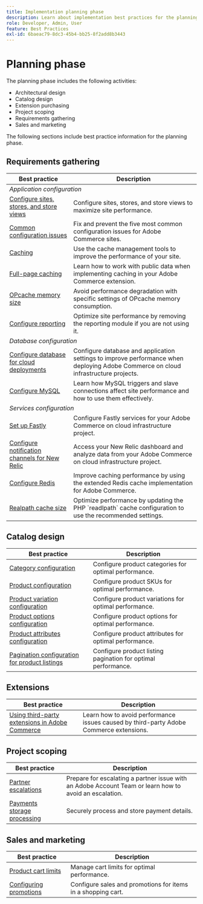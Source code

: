 ```yaml
---
title: Implementation planning phase
description: Learn about implementation best practices for the planning phase of Adobe Commerce projects.
role: Developer, Admin, User
feature: Best Practices
exl-id: 6baeac79-8dc3-45b4-bb25-8f2add8b3443
---
```

# Planning phase

The planning phase includes the following activities:

- Architectural design
- Catalog design
- Extension purchasing
- Project scoping
- Requirements gathering
- Sales and marketing

The following sections include best practice information for the planning phase.

## Requirements gathering

<table>
<thead>
  <tr>
    <th>Best practice</th>
    <th>Description</th>
  </tr>
</thead>
<tbody>
  <tr>
    <td colspan="2"><em>Application configuration</em></td>
  </tr>
  <tr>
    <td><a href="sites-stores-store-views.md">Configure sites, stores, and store views</a></td>
    <td>Configure sites, stores, and store views to maximize site performance.</td>
  </tr>
  <tr>
    <td><a href="https://business.adobe.com/blog/how-to/the-usual-suspects-5-configuration-issues-to-maximize-your-peak-sales">Common configuration issues</a></td>
    <td>Fix and prevent the five most common configuration issues for Adobe Commerce sites.</td>
  </tr>
  <tr>
    <td><a href="https://experienceleague.adobe.com/docs/commerce-admin/systems/tools/cache-management.html">Caching</a></td>
    <td>Use the cache management tools to improve the performance of your site.</td>
  </tr>
  <tr>
    <td><a href="https://developer.adobe.com/commerce/php/development/cache/page/public-content/">Full-page caching</a></td>
    <td>Learn how to work with public data when implementing caching in your Adobe Commerce extension.</td>
  </tr>
  <tr>
    <td><a href="opcache-memory-size.md">OPcache memory size</a></td>
    <td>Avoid performance degradation with specific settings of OPcache memory consumption.</td>
  </tr>
  <tr>
    <td><a href="reporting-configuration.md">Configure reporting</a></td>
    <td>Optimize site performance by removing the reporting module if you are not using it.</td>
  </tr>
  <tr>
    <td colspan="2"><em>Database configuration</em></td>
  </tr>
  <tr>
    <td><a href="database-on-cloud.md">Configure database for cloud deployments</a></td>
    <td>Configure database and application settings to improve performance when deploying Adobe Commerce on cloud infrastructure projects.</td>
  </tr>
  <tr>
    <td><a href="mysql-configuration.md">Configure MySQL</a></td>
    <td>Learn how MySQL triggers and slave connections affect site performance and how to use them effectively.</td>
  </tr>
  <tr>
    <td colspan="2"><em>Services configuration</em></td>
  </tr>
  <tr>
    <td><a href="https://experienceleague.adobe.com/docs/commerce-cloud-service/user-guide/cdn/setup-fastly/fastly-configuration.html">Set up Fastly</a></td>
    <td>Configure Fastly services for your Adobe Commerce on cloud infrastructure project.</td>
  </tr>
  <tr>
    <td><a href="https://experienceleague.adobe.com/docs/commerce-cloud-service/user-guide/monitor/new-relic.html">Configure notification channels for New Relic</a></td>
    <td>Access your New Relic dashboard and analyze data from your Adobe Commerce on cloud infrastructure project.</td>
  </tr>
  <tr>
    <td><a href="redis-service-configuration.md">Configure Redis</a></td>
    <td>Improve caching performance by using the extended Redis cache implementation for Adobe Commerce.</td>
  </tr>
  <tr>
    <td><a href="realpath-cache-size.md">Realpath cache size</a></td>
    <td>Optimize performance by updating the PHP `readlpath` cache configuration to use the recommended settings.</td>
  </tr>
</tbody>
</table>

## Catalog design

| Best practice                                                                                     | Description                                                   |
|---------------------------------------------------------------------------------------------------|---------------------------------------------------------------|
| [Category configuration](catalog-management.md#category-limits)                                   | Configure product categories for optimal performance.         |
| [Product configuration​](catalog-management.md#product-sku-limits)                                 | Configure product SKUs for optimal performance.               |
| [Product variation configuration](catalog-management.md#product-variations)                       | Configure product variations for optimal performance.         |
| [Product options configuration](catalog-management.md#product-options)                            | Configure product options for optimal performance.            |
| [Product attributes configuration​](catalog-management.md#product-attributes)                      | Configure product attributes for optimal performance.         |
| [Pagination configuration for product listings](catalog-management.md#product-listing-pagination) | Configure product listing pagination for optimal performance. |

## Extensions

| Best practice                                                   | Description                                                                            |
|-----------------------------------------------------------------|----------------------------------------------------------------------------------------|
| [Using third-party extensions in Adobe Commerce](extensions.md) | Learn how to avoid performance issues caused by third-party Adobe Commerce extensions. |

## Project scoping

| Best practice                                                | Description                                                                                                  |
|--------------------------------------------------------------|--------------------------------------------------------------------------------------------------------------|
| [Partner escalations](partner-escalation.md)                 | Prepare for escalating a partner issue with an Adobe Account Team or learn how to avoid an escalation. |
| [Payments storage processing](payment-processing-storage.md) | Securely process and store payment details.                                                                  |

## Sales and marketing

| Best practice                                              | Description                                                  |
|------------------------------------------------------------|--------------------------------------------------------------|
| [Product cart limits](catalog-management.md#cart-limits)   | Manage cart limits for optimal performance.                  |
| [Configuring promotions](catalog-management.md#promotions) | Configure sales and promotions for items in a shopping cart. |
